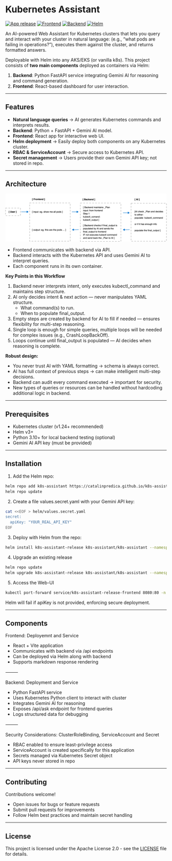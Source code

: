 # Kubernetes Assistant

[![App release](https://img.shields.io/badge/App%20release-0.2.38-blue)](https://github.com/CatalinPredica/k8s-assistant/releases/tag/0.2.38)
[![Frontend](https://img.shields.io/badge/Frontend-1.0.51-purple)](https://hub.docker.com/repository/docker/catalinpredica/k8s-assistant-frontend/general)
[![Backend](https://img.shields.io/badge/Backend-1.0.6-yellow)](https://hub.docker.com/repository/docker/catalinpredica/k8s-assistant-backend/general)
[![Helm](https://img.shields.io/badge/Helm-0.1.41-red)](https://catalinpredica.github.io/k8s-assistant/)

An AI-powered Web Assistant for Kubernetes clusters that lets you query and interact with your cluster in natural language:
(e.g., “what pods are failing in operations?”), executes them against the cluster, and returns formatted answers.

Deployable with Helm into any AKS/EKS (or vanilla k8s). This project consists of **two main components** deployed as containers via Helm:

1. **Backend**: Python FastAPI service integrating Gemini AI for reasoning and command generation.
2. **Frontend**: React-based dashboard for user interaction.

---

## Features

- **Natural language queries** → AI generates Kubernetes commands and interprets results.
- **Backend**: Python + FastAPI + Gemini AI model.
- **Frontend**: React app for interactive web UI.
- **Helm deployment** → Easily deploy both components on any Kubernetes cluster.
- **RBAC & ServiceAccount** → Secure access to Kubernetes API.
- **Secret management** → Users provide their own Gemini API key; not stored in repo.

---

## Architecture

![Architecture](docs/k8s-assistant_architecture.svg)

- Frontend communicates with backend via API.
- Backend interacts with the Kubernetes API and uses Gemini AI to interpret queries.
- Each component runs in its own container.

**Key Points in this Workflow**

1. Backend never interprets intent, only executes kubectl_command and maintains step structure.
2. AI only decides intent & next action — never manipulates YAML structure.
	- What command(s) to run.
	- When to populate final_output.
3. Empty steps are created by backend for AI to fill if needed — ensures flexibility for multi-step reasoning.
4. Single loop is enough for simple queries, multiple loops will be needed for complex issues (e.g., CrashLoopBackOff).
5. Loops continue until final_output is populated — AI decides when reasoning is complete.

**Robust design:**

- You never trust AI with YAML formatting → schema is always correct.
- AI has full context of previous steps → can make intelligent multi-step decisions.
- Backend can audit every command executed → important for security.
- New types of queries or resources can be handled without hardcoding additional logic in backend.
 
---

## Prerequisites

- Kubernetes cluster (v1.24+ recommended)
- Helm v3+
- Python 3.10+ for local backend testing (optional)
- Gemini AI API key (must be provided)

---

## Installation

  1. Add the Helm repo:

```bash
helm repo add k8s-assistant https://catalinpredica.github.io/k8s-assistant/charts
helm repo update
```

  2. Create a file values.secret.yaml with your Gemini API key:

```bash
cat <<EOF > helm/values.secret.yaml
secret:
  apiKey: "YOUR_REAL_API_KEY"
EOF
```

  3. Deploy with Helm from the repo:

```bash
helm install k8s-assistant-release k8s-assistant/k8s-assistant --namespace k8s-assistant -f helm/values.secret.yaml
```

  4. Upgrade an existing release

```bash
helm repo update
helm upgrade k8s-assistant-release k8s-assistant/k8s-assistant --namespace k8s-assistant -f helm/values.secret.yaml
```

  5. Access the Web-UI

```bash
kubectl port-forward service/k8s-assistant-release-frontend 8080:80 -n k8s-assistant
```

Helm will fail if apiKey is not provided, enforcing secure deployment.

---

## Components

Frontend: Deployemnt and Service

- React + Vite application
- Communicates with backend via /api endpoints
- Can be deployed via Helm along with backend
- Supports markdown response rendering

⸻

Backend: Deployment and Service

- Python FastAPI service
- Uses Kubernetes Python client to interact with cluster
- Integrates Gemini AI for reasoning
- Exposes /api/ask endpoint for frontend queries
- Logs structured data for debugging

⸻

Security Considerations: ClusterRoleBinding, ServiceAccount and Secret

- RBAC enabled to ensure least-privilege access
- ServiceAccount is created specifically for this application
- Secrets managed via Kubernetes Secret object
- API keys never stored in repo

---

## Contributing

Contributions welcome!

- Open issues for bugs or feature requests
- Submit pull requests for improvements
- Follow Helm best practices and maintain secret handling

---

## License

This project is licensed under the Apache License 2.0 - see the [LICENSE](LICENSE) file for details.
